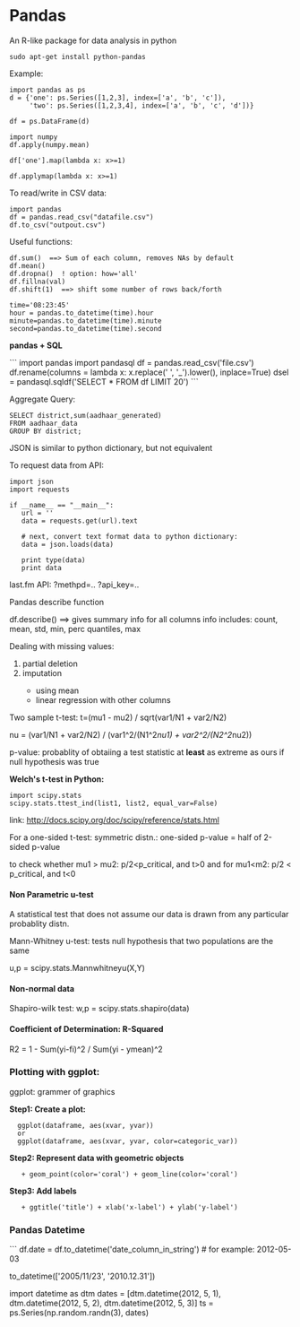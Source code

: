 Pandas
======

An R-like package for data analysis in python


```
sudo apt-get install python-pandas
```

<p>Example:</p>

```
import pandas as ps
d = {'one': ps.Series([1,2,3], index=['a', 'b', 'c']),
     'two': ps.Series([1,2,3,4], index=['a', 'b', 'c', 'd'])}

df = ps.DataFrame(d)

import numpy
df.apply(numpy.mean)

df['one'].map(lambda x: x>=1)

df.applymap(lambda x: x>=1)
```   

To read/write in CSV data:
```
import pandas
df = pandas.read_csv("datafile.csv")
df.to_csv("outpout.csv")
```

 Useful functions:
```
df.sum()  ==> Sum of each column, removes NAs by default
df.mean() 
df.dropna()  ! option: how='all'
df.fillna(val)
df.shift(1)  ==> shift some number of rows back/forth

time='08:23:45'
hour = pandas.to_datetime(time).hour
minute=pandas.to_datetime(time).minute
second=pandas.to_datetime(time).second

```

<p> <B> pandas + SQL </b> </p>
```
import pandas
import pandasql
df = pandas.read_csv('file.csv')
df.rename(columns = lambda x: x.replace(' ', '_').lower(), inplace=True)
dsel = pandasql.sqldf('SELECT * FROM df LIMIT 20')
```

Aggregate Query:
```
SELECT district,sum(aadhaar_generated) 
FROM aadhaar_data 
GROUP BY district;
```

JSON is similar to python dictionary, but not equivalent

To request data from API:
```
import json
import requests

if __name__ == "__main__":
   url = ''
   data = requests.get(url).text

   # next, convert text format data to python dictionary:
   data = json.loads(data)

   print type(data)
   print data

```

last.fm API: 
?methpd=..
?api_key=..

<p> Pandas describe function</p>

df.describe() ==> gives summary info for all columns
    info includes: count, mean, std, min, perc quantiles, max


<p> Dealing with missing values: </p>

<ol>
<li> partial deletion </li>
<li> imputation </li>
<ul>
<li> using mean </li>
<li> linear regression with other columns </li>
</ul>
</ol>

Two sample t-test:
t=(mu1 - mu2) / sqrt(var1/N1 + var2/N2)

nu = (var1/N1 + var2/N2) / (var1^2/(N1^2*nu1) + var2^2/(N2^2*nu2))

p-value: probablity of obtaiing a test statistic at <b>least</b> as
extreme as ours if null hypothesis was true

<b> Welch's t-test in Python: </b>
```
import scipy.stats
scipy.stats.ttest_ind(list1, list2, equal_var=False)

```
link: http://docs.scipy.org/doc/scipy/reference/stats.html

For a one-sided t-test:
symmetric distn.: one-sided p-value = half of 2-sided p-value

to check whether mu1 > mu2: p/2<p_critical, and t>0
and for mu1<m2: p/2 < p_critical, and t<0

<h4> Non Parametric u-test</h4>
A statistical test that does not assume our data is drawn from any particular probablity distn.

Mann-Whitney u-test: tests null hypothesis that two populations are the same

u,p = scipy.stats.Mannwhitneyu(X,Y)

<h4> Non-normal data </h4>
Shapiro-wilk test:
w,p = scipy.stats.shapiro(data)

<h4> Coefficient of Determination: R-Squared</h4>
R2 = 1 - Sum(yi-fi)^2 / Sum(yi - ymean)^2

<h3> Plotting with ggplot: </h3>
ggplot: grammer of graphics

<b>Step1: Create a plot: </b>
```
  ggplot(dataframe, aes(xvar, yvar))
  or
  ggplot(dataframe, aes(xvar, yvar, color=categoric_var))
```
<b>Step2: Represent data with geometric objects</b>
```
   + geom_point(color='coral') + geom_line(color='coral')
```
<b>Step3: Add labels</b>
```
   + ggtitle('title') + xlab('x-label') + ylab('y-label')
```

<h3> Pandas Datetime </h3>
```
  df.date = df.to_datetime('date_column_in_string') # for example: 2012-05-03

  to_datetime(['2005/11/23', '2010.12.31'])

  import datetime as dtm
  dates = [dtm.datetime(2012, 5, 1), dtm.datetime(2012, 5, 2), dtm.datetime(2012, 5, 3)]
  ts = ps.Series(np.random.randn(3), dates)
  
```
